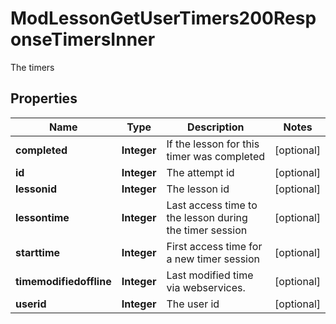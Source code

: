 

# ModLessonGetUserTimers200ResponseTimersInner

The timers

## Properties

| Name | Type | Description | Notes |
|------------ | ------------- | ------------- | -------------|
|**completed** | **Integer** | If the lesson for this timer was completed |  [optional] |
|**id** | **Integer** | The attempt id |  [optional] |
|**lessonid** | **Integer** | The lesson id |  [optional] |
|**lessontime** | **Integer** | Last access time to the lesson during the timer session |  [optional] |
|**starttime** | **Integer** | First access time for a new timer session |  [optional] |
|**timemodifiedoffline** | **Integer** | Last modified time via webservices. |  [optional] |
|**userid** | **Integer** | The user id |  [optional] |



